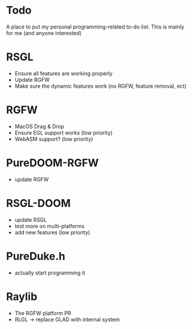 # Todo
A place to put my personal programming-related to-do list. This is mainly for me (and anyone interested)

# RSGL
- Ensure all features are working properly
- Update RGFW 
- Make sure the dynamic features work (no RGFW, feature removal, ect)

# RGFW
- MacOS Drag & Drop
- Ensure EGL support works (low priority)
- WebASM support? (low priority)

# PureDOOM-RGFW
- update RGFW

# RSGL-DOOM
- update RSGL
- test more on multi-platforms
- add new features (low priority) 

# PureDuke.h
- actually start programming it 

# Raylib 
- The RGFW platform PR
- RLGL -> replace GLAD with internal system
